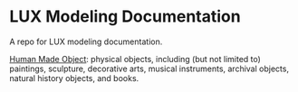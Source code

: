# LUX Modeling Documentation
A repo for LUX modeling documentation.


[Human Made Object](https://github.com/project-lux/documentation/blob/main/HumanMadeObject/hmo.md): physical objects, including (but not limited to) paintings, sculpture, decorative arts, musical instruments, archival objects, natural history objects, and books.
